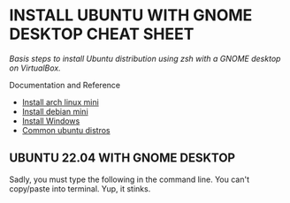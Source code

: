 # INSTALL UBUNTU WITH GNOME DESKTOP CHEAT SHEET

_Basis steps to install Ubuntu distribution using zsh with a GNOME desktop on VirtualBox._

Documentation and Reference

* [Install arch linux mini](https://github.com/JeffDeCola/my-cheat-sheets/blob/master/software/development/development-environments/virtualbox-cheat-sheet/install-arch-linux-mini.md)
* [Install debian mini](https://github.com/JeffDeCola/my-cheat-sheets/blob/master/software/development/development-environments/virtualbox-cheat-sheet/install-debian-mini.md)
* [Install Windows](https://github.com/JeffDeCola/my-cheat-sheets/blob/master/software/development/development-environments/virtualbox-cheat-sheet/install-windows.md)
* [Common ubuntu distros](https://github.com/JeffDeCola/my-cheat-sheets/tree/master/software/development/operating-systems/linux/common-distributions-cheat-sheet)

## UBUNTU 22.04 WITH GNOME DESKTOP

Sadly, you must type the following in the command line. You can't copy/paste into terminal.
Yup, it stinks.
